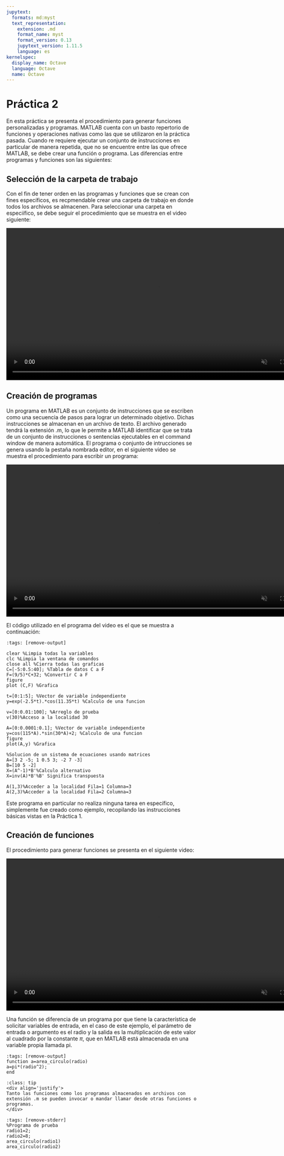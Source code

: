 ```yaml
---
jupytext:
  formats: md:myst
  text_representation:
    extension: .md
    format_name: myst
    format_version: 0.13
    jupytext_version: 1.11.5
    language: es
kernelspec:
  display_name: Octave
  language: Octave
  name: Octave
---
```

 # Práctica 2

 En esta práctica se presenta el procedimiento para generar funciones personalizadas y programas. MATLAB cuenta con un basto repertorio de funciones y operaciones nativas como las que se utilizaron en la práctica pasada. Cuando re requiere ejecutar un conjunto de instrucciones en particular de manera repetida, que no se encuentre entre las que ofrece MATLAB, se debe crear una función o programa. Las diferencias entre programas y funciones son las siguientes:

## Selección de la carpeta de trabajo

Con el fin de tener orden en las programas y funciones que se crean con fines específicos, es recpmendable crear una carpeta
de trabajo en donde todos los archivos se almacenen. Para seleccionar una carpeta en especiífico, se debe seguir el procedimiento que se muestra en el video siguiente:

<div align='center'>
<video controls autoplay muted="true" loop="true" width="800">
    <source src="./_static/videos/cambio_dir.mp4 " type="video/mp4">
</video>
</div>


## Creación de programas

Un programa en MATLAB es un conjunto de instrucciones que se escriben como una secuencia de pasos para lograr un determinado objetivo. Dichas instrucciones se almacenan en un archivo de texto. El archivo generado tendrá la extensión .m, lo que le permite a MATLAB identificar que se trata de un conjunto de instrucciones o sentencias ejecutables en el command window de manera automática. El programa o conjunto de intrucciones se genera usando la pestaña nombrada editor, en el siguiente video se muestra el procedimiento para escribir un programa:

 <div align='center'>
<video controls autoplay muted="true" loop="true" width="800">
    <source src="./_static/videos/crea_script.mp4 " type="video/mp4">
</video>
</div>

El código utilizado en el programa del video es el que se muestra a continuación:

```{code-cell} Octave
:tags: [remove-output]

clear %Limpia todas la variables
clc %Limpia la ventana de comandos
close all %Cierra todas las graficas
C=[-5:0.5:40]; %Tabla de datos C a F
F=(9/5)*C+32; %Convertir C a F
figure
plot (C,F) %Grafica

t=[0:1:5]; %Vector de variable independiente
y=exp(-2.5*t).*cos(11.35*t) %Calculo de una funcion

v=[0:0.01:100]; %Arreglo de prueba
v(30)%Acceso a la localidad 30

A=[0:0.0001:0.1]; %Vector de variable independiente
y=cos(115*A).*sin(30*A)+2; %Calculo de una funcion
figure
plot(A,y) %Grafica

%Solucion de un sistema de ecuaciones usando matrices
A=[3 2 -5; 1 0.5 3; -2 7 -3]
B=[10 5 -2]
X=(A^-1)*B'%Calculo alternativo
X=inv(A)*B'%B' Significa transpuesta

A(1,3)%Acceder a la localidad Fila=1 Columna=3
A(2,3)%Acceder a la localidad Fila=2 Columna=3
```
Este programa en particular no realiza ninguna tarea en específico, simplemente fue creado como ejemplo, recopilando las instrucciones básicas vistas en la Práctica 1.

## Creación de funciones

El procedimiento para generar funciones se presenta en el siguiente video:

 <div align='center'>
<video controls autoplay muted="true" loop="true" width="800">
    <source src="./_static/videos/crea_func.mp4 " type="video/mp4">
</video>
</div>

Una función se diferencia de un programa por que tiene la característica de solicitar variables de entrada, en el caso de este ejemplo, el parámetro de entrada o argumento es el radio y la salida es la multiplicación de este valor al cuadrado por la constante $\pi$, que en MATLAB está almacenada en una variable propia llamada pi.



```{code-cell} Octave
:tags: [remove-output]
function a=area_circulo(radio)
a=pi*(radio^2);
end
```

`````{admonition} Información importante
:class: tip
<div align='justify'>
Tanto las funciones como los programas almacenados en archivos con extensión .m se pueden invocar o mandar llamar desde otras funciones o programas.
</div>
`````

```{code-cell} Octave
:tags: [remove-stderr]
%Programa de prueba
radio1=2;
radio2=8;
area_circulo(radio1)
area_circulo(radio2)
```




